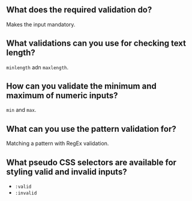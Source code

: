 ## What does the required validation do?

Makes the input mandatory.

## What validations can you use for checking text length?

`minlength` adn `maxlength`.

## How can you validate the minimum and maximum of numeric inputs?

`min` and `max`.

## What can you use the pattern validation for?

Matching a pattern with RegEx validation.

## What pseudo CSS selectors are available for styling valid and invalid inputs?

- `:valid`
- `:invalid`